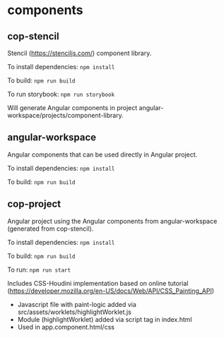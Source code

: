 # components

## cop-stencil

Stencil (https://stenciljs.com/) component library. 

To install dependencies: ``npm install``

To build: ``npm run build``

To run storybook: ``npm run storybook``

Will generate Angular components in project angular-workspace/projects/component-library.

## angular-workspace

Angular components that can be used directly in Angular project.

To install dependencies: ``npm install``

To build: ``npm run build``

## cop-project

Angular project using the Angular components from angular-workspace (generated from cop-stencil).

To install dependencies: ``npm install``

To build: ``npm run build``

To run: ``npm run start``

Includes CSS-Houdini implementation based on online tutorial (https://developer.mozilla.org/en-US/docs/Web/API/CSS_Painting_API)

- Javascript file with paint-logic added via src/assets/worklets/highlightWorklet.js
- Module (highlightWorklet) added via script tag in index.html
- Used in app.component.html/css
